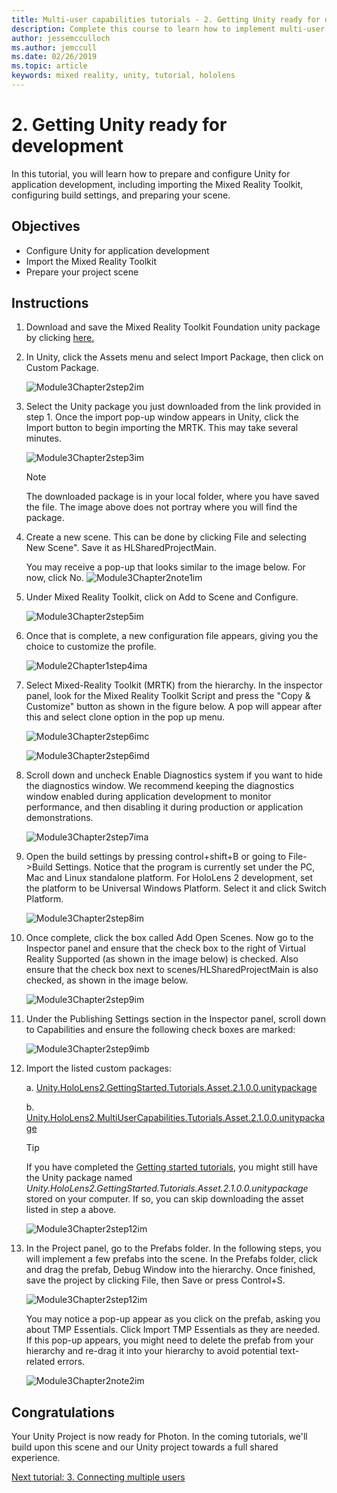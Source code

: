 ```yaml
---
title: Multi-user capabilities tutorials - 2. Getting Unity ready for development 
description: Complete this course to learn how to implement multi-user shared experiences within a HoloLens 2 application.
author: jessemcculloch
ms.author: jemccull
ms.date: 02/26/2019
ms.topic: article
keywords: mixed reality, unity, tutorial, hololens
---
```


# 2. Getting Unity ready for development

In this tutorial, you will learn how to prepare and configure Unity for application development, including importing the Mixed Reality Toolkit, configuring build settings, and preparing your scene.

## Objectives

* Configure Unity for application development
* Import the Mixed Reality Toolkit
* Prepare your project scene

## Instructions

1. Download and save the Mixed Reality Toolkit Foundation unity package by clicking [here.](https://github.com/microsoft/MixedRealityToolkit-Unity/releases/download/v2.1.0/Microsoft.MixedReality.Toolkit.Unity.Foundation.2.1.0.unitypackage)

2. In Unity, click the Assets menu and select Import Package, then click on Custom Package.

    ![Module3Chapter2step2im](images/module3chapter2step2im.PNG)

3. Select the Unity package you just downloaded from the link provided in step 1. Once the import pop-up window appears in Unity, click the Import button to begin importing the MRTK. This may take several minutes.

    ![Module3Chapter2step3im](images/module3chapter2step3im.PNG)

    >[!NOTE]
    >The downloaded package is in your local folder, where you have saved the file. The image above does not portray where you will find the package.

4. Create a new scene. This can be done by clicking File and selecting New Scene". Save it as HLSharedProjectMain.

    You may receive a pop-up that looks similar to the image below. For now, click No.
    ![Module3Chapter2note1im](images/module3chapter2note1im.PNG)

5. Under Mixed Reality Toolkit, click on Add to Scene and Configure.

    ![Module3Chapter2step5im](images/module3chapter2step5im.PNG)

6. Once that is complete, a new configuration file appears, giving you the choice to customize the profile.

    ![Module2Chapter1step4ima](images/Module2Chapter1step4ima.PNG)

7. Select Mixed-Reality Toolkit (MRTK) from the  hierarchy. In the inspector panel, look for the Mixed Reality Toolkit Script and press the "Copy & Customize" button  as shown in the figure below.  A pop will appear after this and select clone option in the pop up menu.

    ![Module3Chapter2step6imc](images/module3chapter2step6imc.PNG)

    ![Module3Chapter2step6imd](images/module3chapter2step6imd.PNG)

8. Scroll down and uncheck Enable Diagnostics system if you want to hide the diagnostics window. We recommend keeping the diagnostics window enabled during application development to monitor performance, and then disabling it during production or application demonstrations. 

    ![Module3Chapter2step7ima](images/module3chapter2step7ima.PNG)

9. Open the build settings by pressing control+shift+B or going to File->Build Settings. Notice that the program is currently set under the PC, Mac and Linux standalone platform. For HoloLens 2 development, set the platform to be Universal Windows Platform. Select it and click Switch Platform.

    ![Module3Chapter2step8im](images/module3chapter2step8im.PNG)

10. Once complete, click the box called Add Open Scenes. Now go to the Inspector panel and ensure that the check box to the right of Virtual Reality Supported (as shown in the image below) is checked. Also ensure that the check box next to scenes/HLSharedProjectMain is also checked, as shown in the image below.

    ![Module3Chapter2step9im](images/module3chapter2step9im.PNG)

11. Under the Publishing Settings section in the Inspector panel, scroll down to Capabilities and ensure the following check boxes are marked:

    ![Module3Chapter2step9imb](images/module3chapter2step9imb.PNG)

12. Import the listed custom packages:

    a. [Unity.HoloLens2.GettingStarted.Tutorials.Asset.2.1.0.0.unitypackage](https://github.com/microsoft/MixedRealityLearning/releases/download/getting-started-v2.1.0.0/Unity.HoloLens2.GettingStarted.Tutorials.Asset.2.1.0.0.unitypackage)

    b. [Unity.HoloLens2.MultiUserCapabilities.Tutorials.Asset.2.1.0.0.unitypackage](https://github.com/microsoft/MixedRealityLearning/releases/download/multi-user-capabilities-v2.1.0.0/Unity.HoloLens2.MultiUserCapabilities.Tutorials.Asset.2.1.0.0.unitypackage)

    >[!TIP]
    >If you have completed the [Getting started tutorials](mrlearning-base-ch1.md), you might still have the Unity package named _Unity.HoloLens2.GettingStarted.Tutorials.Asset.2.1.0.0.unitypackage_ stored on your computer. If so, you can skip downloading the asset listed in step a above.

    ![Module3Chapter2step12im](images/module3chapter2step11im.PNG)

13. In the Project panel, go to the Prefabs folder. In the following steps, you will implement a few prefabs into the scene. In the Prefabs folder, click and drag the prefab, Debug Window into the hierarchy. Once finished, save the project by clicking File, then Save or press Control+S.

    ![Module3Chapter2step12im](images/module3chapter2step12im.PNG)

    You may notice a pop-up appear as you click on the prefab, asking you about TMP Essentials. Click Import TMP Essentials as they are needed. If this pop-up appears, you might need to delete the prefab from your hierarchy and re-drag it into your hierarchy to avoid potential text-related errors.

    ![Module3Chapter2note2im](images/module3chapter2note2im.PNG)

## Congratulations

Your Unity Project is now ready for Photon. In the coming tutorials, we'll build upon this scene and our Unity project towards a full shared experience.

[Next tutorial: 3. Connecting multiple users](mrlearning-sharing(photon)-ch3.md)
